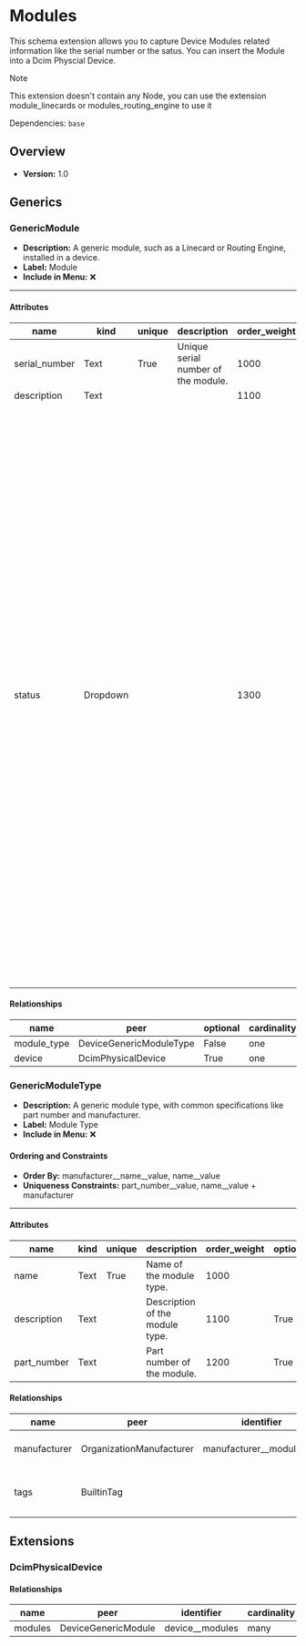 # Modules

This schema extension allows you to capture Device Modules related information like the serial number or the satus. You can insert the Module into a Dcim Physcial Device.

> [!NOTE]
> This extension doesn't contain any Node, you can use the extension module_linecards or modules_routing_engine to use it



Dependencies: `base`
## Overview
- **Version:** 1.0
## Generics
### **GenericModule**
- **Description:** A generic module, such as a Linecard or Routing Engine, installed in a device.
- **Label:** Module
- **Include in Menu:** ❌
---
#### Attributes
| name | kind | unique | description | order_weight | optional | choices | default_value |
| ---- | ---- | ------ | ----------- | ------------ | -------- | ------- | ------------- |
| serial_number | Text | True | Unique serial number of the module. | 1000 |  |  |  |
| description | Text |  |  | 1100 | True |  |  |
| status | Dropdown |  |  | 1300 |  | [{'name': 'provisioning', 'label': 'Provisioning', 'description': 'Linecard is being provisioned.', 'color': '#A9DFBF'}, {'name': 'active', 'label': 'Active', 'description': 'Linecard is active and operational.', 'color': '#A9CCE3'}, {'name': 'maintenance', 'label': 'Maintenance', 'description': 'Linecard is under maintenance.', 'color': '#FFF2CC'}, {'name': 'disabled', 'label': 'Disabled', 'description': 'Linecard has been disabled.', 'color': '#D3D3D3'}, {'name': 'outage', 'label': 'Outage', 'description': 'Linecard is currently experiencing an outage.', 'color': '#F4CCCC'}] | active |

#### Relationships
| name | peer | optional | cardinality | kind | order_weight | label | identifier |
| ---- | ---- | -------- | ----------- | ---- | ------------ | ----- | ---------- |
| module_type | DeviceGenericModuleType | False | one | Attribute | 1150 |  |  |
| device | DcimPhysicalDevice | True | one | Attribute | 1000 | Device | device__modules |

### **GenericModuleType**
- **Description:** A generic module type, with common specifications like part number and manufacturer.
- **Label:** Module Type
- **Include in Menu:** ❌

#### Ordering and Constraints
- **Order By:** manufacturer__name__value, name__value
- **Uniqueness Constraints:** part_number__value, name__value + manufacturer
---
#### Attributes
| name | kind | unique | description | order_weight | optional | label |
| ---- | ---- | ------ | ----------- | ------------ | -------- | ----- |
| name | Text | True | Name of the module type. | 1000 |  |  |
| description | Text |  | Description of the module type. | 1100 | True |  |
| part_number | Text |  | Part number of the module. | 1200 | True | Part Number |

#### Relationships
| name | peer | identifier | cardinality | optional | kind | description | order_weight |
| ---- | ---- | ---------- | ----------- | -------- | ---- | ----------- | ------------ |
| manufacturer | OrganizationManufacturer | manufacturer__moduletype | one | False | Attribute | Manufacturer of the module type. | 1250 |
| tags | BuiltinTag |  | many | True | Attribute | Tags associated with the module type. | 3000 |

## Extensions
### DcimPhysicalDevice
#### Relationships
| name | peer | identifier | cardinality | kind |
| ---- | ---- | ---------- | ----------- | ---- |
| modules | DeviceGenericModule | device__modules | many | Component |
